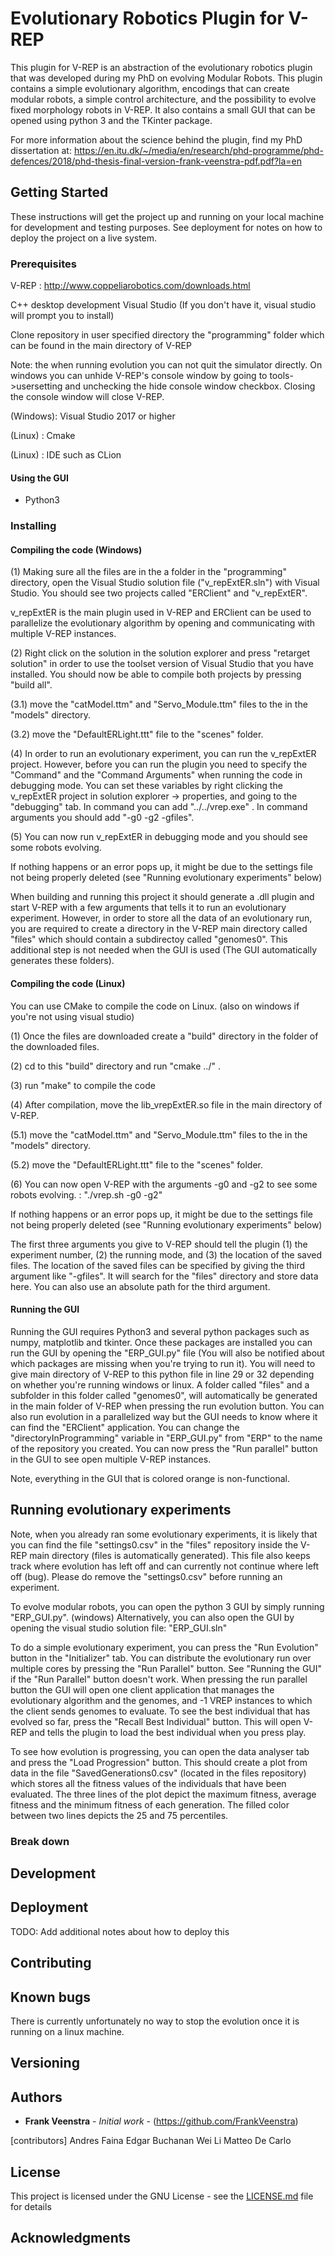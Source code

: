 # Evolutionary Robotics Plugin for V-REP

This plugin for V-REP is an abstraction of the evolutionary robotics plugin that was developed during my PhD on evolving Modular Robots. 
This plugin contains a simple evolutionary algorithm, encodings that can create modular robots, a simple control architecture, and the possibility to evolve fixed morphology robots in V-REP.
It also contains a small GUI that can be opened using python 3 and the TKinter package. 

For more information about the science behind the plugin, find my PhD dissertation at: https://en.itu.dk/~/media/en/research/phd-programme/phd-defences/2018/phd-thesis-final-version-frank-veenstra-pdf.pdf?la=en 

## Getting Started

These instructions will get the project up and running on your local machine for development and testing purposes. See deployment for notes on how to deploy the project on a live system.

### Prerequisites

V-REP : http://www.coppeliarobotics.com/downloads.html 

C++ desktop development Visual Studio (If you don't have it, visual studio will prompt you to install)

Clone repository in user specified directory the "programming" folder which can be found in the main directory of V-REP

Note: the when running evolution you can not quit the simulator directly. On windows you can unhide V-REP's console window by going to tools->usersetting and unchecking the hide console window checkbox. Closing the console window will close V-REP. 

(Windows): Visual Studio 2017 or higher

(Linux) : Cmake

(Linux) : IDE such as CLion


#### Using the GUI

- Python3

### Installing

#### Compiling the code (Windows) 

(1) Making sure all the files are in the a folder in the "programming" directory, open the Visual Studio solution file ("v_repExtER.sln") with Visual Studio. You should see two projects called "ERClient" and "v_repExtER". 

v_repExtER is the main plugin used in V-REP and ERClient can be used to parallelize the evolutionary algorithm by opening and communicating with multiple V-REP instances. 

(2) Right click on the solution in the solution explorer and press "retarget solution" in order to use the toolset version of Visual Studio that you have installed.
You should now be able to compile both projects by pressing "build all". 

(3.1) move the "catModel.ttm" and "Servo_Module.ttm" files to the in the "models" directory.

(3.2) move the "DefaultERLight.ttt" file to the "scenes" folder. 

(4) In order to run an evolutionary experiment, you can run the v_repExtER project. However, before you can run the plugin you need to specify the "Command" and the "Command Arguments" when running the code in debugging mode. 
You can set these variables by right clicking the v_repExtER project in solution explorer -> properties, and going to the "debugging" tab. In command you can add "../../vrep.exe" . In command arguments you should add "-g0 -g2 -gfiles". 

(5) You can now run v_repExtER in debugging mode and you should see some robots evolving. 

If nothing happens or an error pops up, it might be due to the settings file not being properly deleted (see "Running evolutionary experiments" below)

When building and running this project it should generate a .dll plugin and start V-REP with a few arguments that tells it to run an evolutionary experiment.
However, in order to store all the data of an evolutionary run, you are required to create a directory in the V-REP main directory called "files" which should contain a subdirectoy called "genomes0". 
This additional step is not needed when the GUI is used (The GUI automatically generates these folders).

#### Compiling the code (Linux)

You can use CMake to compile the code on Linux. (also on windows if you're not using visual studio)

(1) Once the files are downloaded create a "build" directory in the folder of the downloaded files.

(2) cd to this "build" directory and run "cmake ../" . 

(3) run "make" to compile the code

(4) After compilation, move the lib_vrepExtER.so file in the main directory of V-REP. 

(5.1) move the "catModel.ttm" and "Servo_Module.ttm" files to the in the "models" directory.

(5.2) move the "DefaultERLight.ttt" file to the "scenes" folder. 

(6) You can now open V-REP with the arguments -g0 and -g2 to see some robots evolving. : "./vrep.sh -g0 -g2"

If nothing happens or an error pops up, it might be due to the settings file not being properly deleted (see "Running evolutionary experiments" below)

The first three arguments you give to V-REP should tell the plugin (1) the experiment number, (2) the running mode, and (3) the location of the saved files. 
The location of the saved files can be specified by giving the third argument like "-gfiles". It will search for the "files" directory and store data here. 
You can also use an absolute path for the third argument.  

#### Running the GUI

Running the GUI requires Python3 and several python packages such as numpy, matplotlib and tkinter.
Once these packages are installed you can run the GUI by opening the "ERP_GUI.py" file (You will also be notified about which packages are missing when you're trying to run it).
You will need to give main directory of V-REP to this python file in line 29 or 32 depending on whether you're running windows or linux. 
A folder called "files" and a subfolder in this folder called "genomes0", will automatically be generated in the main folder of V-REP when pressing the run evolution button. 
You can also run evolution in a parallelized way but the GUI needs to know where it can find the "ERClient" application. 
You can change the "directoryInProgramming" variable in "ERP_GUI.py" from "ERP" to the name of the repository you created. 
You can now press the "Run parallel" button in the GUI to see open multiple V-REP instances. 

Note, everything in the GUI that is colored orange is non-functional. 

## Running evolutionary experiments

Note, when you already ran some evolutionary experiments, it is likely that you can find the file "settings0.csv" in the "files" repository inside the V-REP main directory (files is automatically generated). 
This file also keeps track where evolution has left off and can currently not continue where left off (bug). Please do remove the "settings0.csv" before running an experiment. 

To evolve modular robots, you can open the python 3 GUI by simply running "ERP_GUI.py". 
(windows) Alternatively, you can also open the GUI by opening the visual studio solution file: "ERP_GUI.sln"

To do a simple evolutionary experiment, you can press the "Run Evolution" button in the "Initializer" tab. 
You can distribute the evolutionary run over multiple cores by pressing the "Run Parallel" button. See "Running the GUI" if the "Run Parallel" button doesn't work.
When pressing the run parallel button the GUI will open one client application that manages the evolutionary algorithm and the genomes, and <number of cores> -1 VREP instances to which the client sends genomes to evaluate.
To see the best individual that has evolved so far, press the "Recall Best Individual" button. This will open V-REP and tells the plugin to load the best individual when you press play.

To see how evolution is progressing, you can open the data analyser tab and press the "Load Progression" button. 
This should create a plot from data in the file "SavedGenerations0.csv" (located in the files repository) which stores all the fitness values of the individuals that have been evaluated. 
The three lines of the plot depict the maximum fitness, average fitness and the minimum fitness of each generation. The filled color between two lines depicts the 25 and 75 percentiles.

### Break down

## Development

## Deployment

TODO: Add additional notes about how to deploy this 

## Contributing

## Known bugs

There is currently unfortunately no way to stop the evolution once it is running on a linux machine. 

## Versioning

## Authors

* **Frank Veenstra** - *Initial work* - (https://github.com/FrankVeenstra)

[contributors]
Andres Faina
Edgar Buchanan
Wei Li
Matteo De Carlo

## License

This project is licensed under the GNU License - see the [LICENSE.md](LICENSE.md) file for details

## Acknowledgments


    

